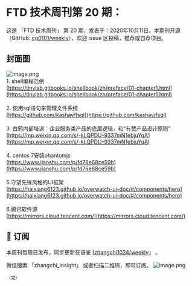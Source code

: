 # FTD 技术周刊第 20 期：
这是 「FTD 技术周刊」 第 20 期，发表于：2020年10月11日。本期刊开源（GitHub: [cg0101/weekly](https://github.com/cg0101/weekly)），欢迎 issue 区投稿，推荐或自荐项目。
## 封面图


![image.png](https://cdn.nlark.com/yuque/0/2020/png/132503/1605584623391-fd9c3ef6-cb9e-4a71-a1e9-d9cf1726ec90.png#height=676&id=ug997&margin=%5Bobject%20Object%5D&name=image.png&originHeight=676&originWidth=1080&originalType=binary&size=788195&status=done&style=none&width=1080)<br />1. shell编程范例<br />[https://tinylab.gitbooks.io/shellbook/zh/preface/01-chapter1.html](https://tinylab.gitbooks.io/shellbook/zh/preface/01-chapter1.html)<br />
<br />2. 使用sql语句来管理文件系统<br />[https://github.com/kashav/fsql](https://github.com/kashav/fsql)<br />
<br />3. 白鸦内部培训：企业服务类产品的底层逻辑，和“有赞产品设计原则”<br />[https://mp.weixin.qq.com/s/-kLQPDU-9337mN1ebjuYqA](https://mp.weixin.qq.com/s/-kLQPDU-9337mN1ebjuYqA)<br />
<br />4. centos 7安装phantomjs<br />[https://www.jianshu.com/p/fd76e68ce59b](https://www.jianshu.com/p/fd76e68ce59b)<br />
<br />5.守望先锋风格的UI框架<br />[https://haixiang6123.github.io/overwatch-ui-doc/#/components/hero](https://haixiang6123.github.io/overwatch-ui-doc/#/components/hero)<br />
<br />6.腾讯软件源<br />[https://mirrors.cloud.tencent.com/](https://mirrors.cloud.tencent.com/)



## 📅 订阅
本周刊每周日发布，同步更新在语雀 [[zhangchi1024/weekly](https://www.yuque.com/zhangchi1024/weekly)」 。


微信搜索 「zhangchi_insight」 或者扫描二维码，即可订阅。
    ![image.png](https://cdn.nlark.com/yuque/0/2021/jpeg/132503/1640750963398-e8538e9e-6b96-46f7-abff-c93b56bdd377.jpeg?x-oss-process=image%2Fwatermark%2Ctype_d3F5LW1pY3JvaGVp%2Csize_36%2Ctext_5byg6amw%2Ccolor_FFFFFF%2Cshadow_50%2Ct_80%2Cg_se%2Cx_10%2Cy_10%2Fresize%2Cw_426%2Climit_0)
    
    （完）